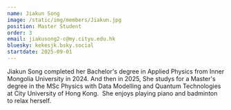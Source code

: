 ```yaml
---
name: Jiakun Song
image: /static/img/members/Jiakun.jpg
position: Master Student
order: 3
email: jiakusong2-c@my.cityu.edu.hk
bluesky: kekesjk.bsky.social
startdate: 2025-09-01
---
```

Jiakun Song completed her Bachelor's degree in Applied Physics from Inner Mongolia University in 2024. And then in 2025, She studys for a Master's degree in the MSc Physics with Data Modelling and Quantum Technologies at City University of Hong Kong.  She enjoys playing piano and badminton to relax herself.
